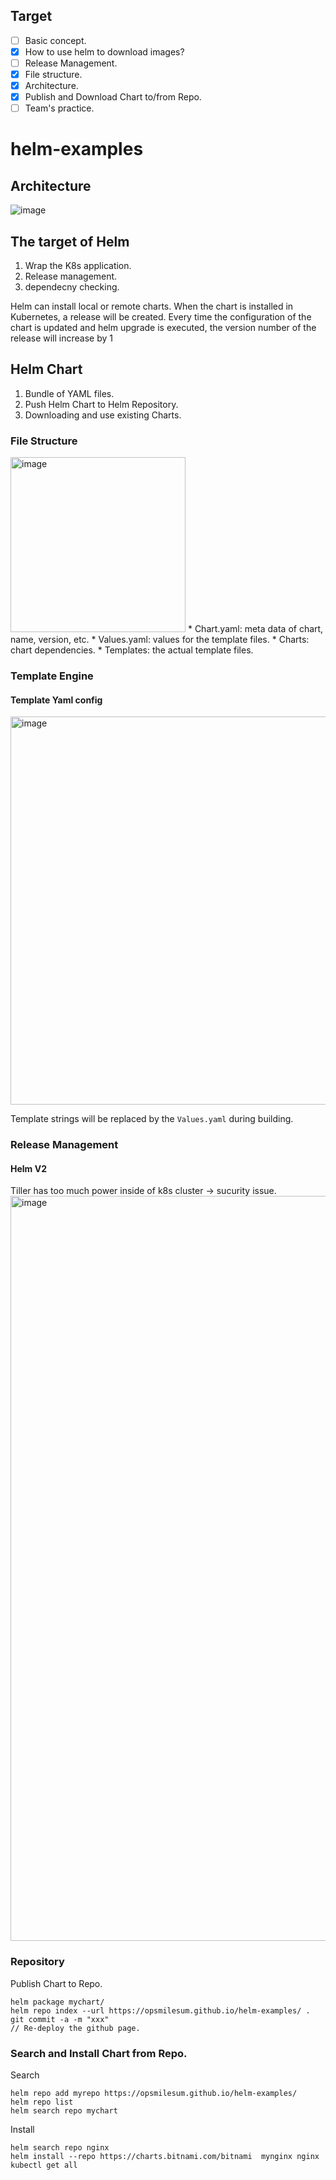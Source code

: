 ## Target
- [ ] Basic concept.
- [x] How to use helm to download images?
- [ ] Release Management.
- [x] File structure.
- [x] Architecture.
- [x] Publish and Download Chart to/from Repo.
- [ ] Team's practice.

# helm-examples

## Architecture
![image](https://user-images.githubusercontent.com/96011359/156500515-c38fbfe8-4621-4277-8516-956e38739259.png)

## The target of Helm
1. Wrap the K8s application.
2. Release management.
3. dependecny checking.

Helm can install local or remote charts. When the chart is installed in Kubernetes, a release will be created. Every time the configuration of the chart is updated and helm upgrade is executed, the version number of the release will increase by 1

## Helm Chart
1. Bundle of YAML files.
2. Push Helm Chart to Helm Repository.
3. Downloading and use existing Charts.

### File Structure
<img width="280" alt="image" src="https://user-images.githubusercontent.com/96011359/156502509-3c2ffe4d-061f-4c7f-833e-e7377e8ca933.png">
* Chart.yaml: meta data of chart, name, version, etc.
* Values.yaml: values for the template files.
* Charts: chart dependencies.
* Templates: the actual template files.


### Template Engine
#### Template Yaml config

<img width="621" alt="image" src="https://user-images.githubusercontent.com/96011359/156502196-c07018a8-8b77-4fc4-8160-1ee5fc5eddc3.png">

Template strings will be replaced by the `Values.yaml` during building.

### Release Management
#### Helm V2
Tiller has too much power inside of k8s cluster -> sucurity issue.
<img width="1192" alt="image" src="https://user-images.githubusercontent.com/96011359/156503537-b3743bb5-b7d5-4b24-80c1-74ba22c6abef.png">

### Repository
Publish Chart to Repo.
```shell
helm package mychart/
helm repo index --url https://opsmilesum.github.io/helm-examples/ .
git commit -a -m "xxx"
// Re-deploy the github page. 
```

### Search and Install Chart from Repo.
Search
```shell
helm repo add myrepo https://opsmilesum.github.io/helm-examples/
helm repo list
helm search repo mychart
```

Install
```shell
helm search repo nginx
helm install --repo https://charts.bitnami.com/bitnami  mynginx nginx
kubectl get all
```


